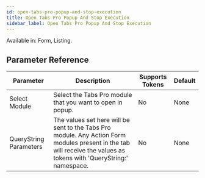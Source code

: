 ```yaml
---
id: open-tabs-pro-popup-and-stop-execution
title: Open Tabs Pro Popup And Stop Execution
sidebar_label: Open Tabs Pro Popup And Stop Execution
---
```


Available in: Form, Listing.




## Parameter Reference
| Parameter | Description | Supports Tokens | Default |
| -- | -- | -- | -- |
| Select Module | Select the Tabs Pro module that you want to open in popup. | No | None |
| QueryString Parameters | The values set here will be sent to the Tabs Pro module. Any Action Form modules present in the tab will receive the values as tokens with 'QueryString:' namespace. | No | None |
